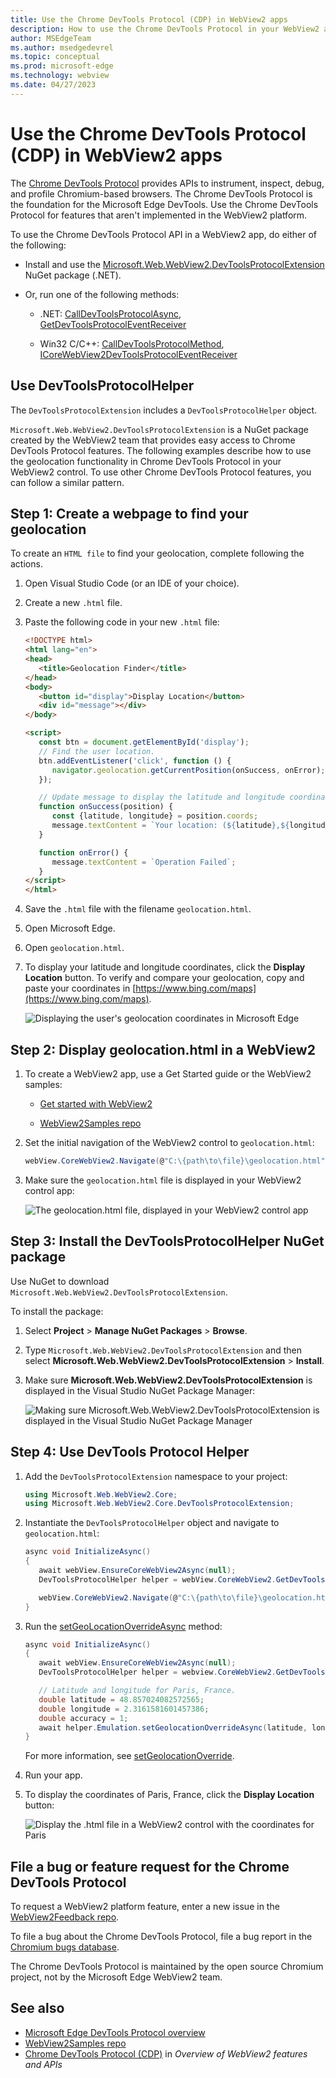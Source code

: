 ```yaml
---
title: Use the Chrome DevTools Protocol (CDP) in WebView2 apps
description: How to use the Chrome DevTools Protocol in your WebView2 app by using the Microsoft Edge WebView2 Chrome DevTools Protocol NuGet package.
author: MSEdgeTeam
ms.author: msedgedevrel
ms.topic: conceptual
ms.prod: microsoft-edge
ms.technology: webview
ms.date: 04/27/2023
---
```

# Use the Chrome DevTools Protocol (CDP) in WebView2 apps

The [Chrome DevTools Protocol](https://chromedevtools.github.io/devtools-protocol) provides APIs to instrument, inspect, debug, and profile Chromium-based browsers.  The Chrome DevTools Protocol is the foundation for the Microsoft Edge DevTools.  Use the Chrome DevTools Protocol for features that aren't implemented in the WebView2 platform.

To use the Chrome DevTools Protocol API in a WebView2 app, do either of the following:

*  Install and use the [Microsoft.Web.WebView2.DevToolsProtocolExtension](https://www.nuget.org/packages/Microsoft.Web.WebView2.DevToolsProtocolExtension) NuGet package (.NET).

*  Or, run one of the following methods:

   *  .NET: [CallDevToolsProtocolAsync](/dotnet/api/microsoft.web.webview2.core.corewebview2.calldevtoolsprotocolmethodasync?view=webview2-dotnet-1.0.774.44&preserve-view=true#Microsoft_Web_WebView2_Core_CoreWebView2_CallDevToolsProtocolMethodAsync_System_String_System_String_), [GetDevToolsProtocolEventReceiver](/dotnet/api/microsoft.web.webview2.core.corewebview2.getdevtoolsprotocoleventreceiver?view=webview2-dotnet-1.0.774.44&preserve-view=true)

   *  Win32 C/C++: [CallDevToolsProtocolMethod](/microsoft-edge/webview2/reference/win32/icorewebview2?view=webview2-1.0.774.44&preserve-view=true#calldevtoolsprotocolmethod), [ICoreWebView2DevToolsProtocolEventReceiver](/microsoft-edge/webview2/reference/win32/icorewebview2devtoolsprotocoleventreceiver?view=webview2-1.0.774.44&preserve-view=true)


<!-- ====================================================================== -->
## Use DevToolsProtocolHelper

The `DevToolsProtocolExtension` includes a `DevToolsProtocolHelper` object.

`Microsoft.Web.WebView2.DevToolsProtocolExtension` is a NuGet package created by the WebView2 team that provides easy access to Chrome DevTools Protocol features.  The following examples describe how to use the geolocation functionality in Chrome DevTools Protocol in your WebView2 control.  To use other Chrome DevTools Protocol features, you can follow a similar pattern.


<!-- ====================================================================== -->
## Step 1: Create a webpage to find your geolocation

To create an `HTML file` to find your geolocation, complete following the actions.

1. Open Visual Studio Code (or an IDE of your choice).

1. Create a new `.html` file.

1. Paste the following code in your new `.html` file:

   ```html
   <!DOCTYPE html>
   <html lang="en">
   <head>
      <title>Geolocation Finder</title>
   </head>
   <body>
      <button id="display">Display Location</button>
      <div id="message"></div>
   </body>
   
   <script>
      const btn = document.getElementById('display');
      // Find the user location.
      btn.addEventListener('click', function () {
         navigator.geolocation.getCurrentPosition(onSuccess, onError);
      });
   
      // Update message to display the latitude and longitude coordinates.
      function onSuccess(position) {
         const {latitude, longitude} = position.coords;
         message.textContent = `Your location: (${latitude},${longitude})`;
      }
   
      function onError() {
         message.textContent = `Operation Failed`;
      }
   </script>
   </html>
   ```

1. Save the `.html` file with the filename `geolocation.html`.

1. Open Microsoft Edge.

1. Open `geolocation.html`.

1. To display your latitude and longitude coordinates, click the **Display Location** button.  To verify and compare your geolocation, copy and paste your coordinates in [https://www.bing.com/maps](https://www.bing.com/maps).

   ![Displaying the user's geolocation coordinates in Microsoft Edge](./chromium-devtools-protocol-images/geolocater-browser.png)


<!-- ====================================================================== -->
## Step 2: Display geolocation.html in a WebView2

1. To create a WebView2 app, use a Get Started guide or the WebView2 samples:

   * [Get started with WebView2](../get-started/get-started.md)

   * [WebView2Samples repo](https://github.com/MicrosoftEdge/WebView2Samples)

1. Set the initial navigation of the WebView2 control to `geolocation.html`:

   ```csharp
   webView.CoreWebView2.Navigate(@"C:\{path\to\file}\geolocation.html");
   ```

1. Make sure the `geolocation.html` file is displayed in your WebView2 control app:

   ![The geolocation.html file, displayed in your WebView2 control app](./chromium-devtools-protocol-images/initial-geolocate.png)


<!-- ====================================================================== -->
## Step 3: Install the DevToolsProtocolHelper NuGet package

Use NuGet to download `Microsoft.Web.WebView2.DevToolsProtocolExtension`.

To install the package:

1. Select **Project** > **Manage NuGet Packages** > **Browse**.

1. Type `Microsoft.Web.WebView2.DevToolsProtocolExtension` and then select **Microsoft.Web.WebView2.DevToolsProtocolExtension** > **Install**.

1. Make sure **Microsoft.Web.WebView2.DevToolsProtocolExtension** is displayed in the Visual Studio NuGet Package Manager:

   ![Making sure Microsoft.Web.WebView2.DevToolsProtocolExtension is displayed in the Visual Studio NuGet Package Manager](./chromium-devtools-protocol-images/cdp-nuget.png)


<!-- ====================================================================== -->
## Step 4: Use DevTools Protocol Helper

1. Add the `DevToolsProtocolExtension` namespace to your project:

   ```csharp
   using Microsoft.Web.WebView2.Core;
   using Microsoft.Web.WebView2.Core.DevToolsProtocolExtension;
   ```

1. Instantiate the `DevToolsProtocolHelper` object and navigate to `geolocation.html`:

   ```csharp
   async void InitializeAsync()
   {
      await webView.EnsureCoreWebView2Async(null);
      DevToolsProtocolHelper helper = webView.CoreWebView2.GetDevToolsProtocolHelper();

      webView.CoreWebView2.Navigate(@"C:\{path\to\file}\geolocation.html");
   }
   ```

1. Run the [setGeoLocationOverrideAsync](https://chromedevtools.github.io/devtools-protocol/tot/Emulation/#method-setGeolocationOverride) method:

   ```csharp
   async void InitializeAsync()
   {
      await webView.EnsureCoreWebView2Async(null);
      DevToolsProtocolHelper helper = webview.CoreWebView2.GetDevToolsProtocolHelper();

      // Latitude and longitude for Paris, France.
      double latitude = 48.857024082572565;
      double longitude = 2.3161581601457386;
      double accuracy = 1;
      await helper.Emulation.setGeolocationOverrideAsync(latitude, longitude, accuracy);
   }
   ```

   For more information, see [setGeolocationOverride](https://chromedevtools.github.io/devtools-protocol/tot/Emulation/#method-setGeolocationOverride).

1. Run your app.

1. To display the coordinates of Paris, France, click the **Display Location** button:

   ![Display the .html file in a WebView2 control with the coordinates for Paris](./chromium-devtools-protocol-images/final-location-cdp.png)


<!-- ====================================================================== -->
## File a bug or feature request for the Chrome DevTools Protocol

To request a WebView2 platform feature, enter a new issue in the [WebView2Feedback repo](https://github.com/MicrosoftEdge/WebView2Feedback).

To file a bug about the Chrome DevTools Protocol, file a bug report in the [Chromium bugs database](https://bugs.chromium.org/p/chromium/issues/entry?components=Platform%3EDevTools%3EPlatform).

The Chrome DevTools Protocol is maintained by the open source Chromium project, not by the Microsoft Edge WebView2 team.


<!-- ====================================================================== -->
## See also

* [Microsoft Edge DevTools Protocol overview](../../devtools-protocol-chromium/index.md)
* [WebView2Samples repo](https://github.com/MicrosoftEdge/WebView2Samples)
* [Chrome DevTools Protocol (CDP)](../concepts/overview-features-apis.md#chrome-devtools-protocol-cdp) in _Overview of WebView2 features and APIs_
